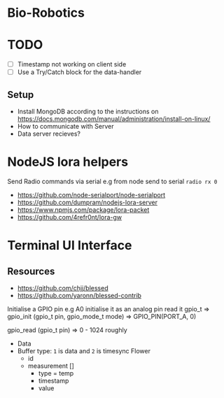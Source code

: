 # Bio-Robotics

# TODO
- [ ] Timestamp not working on client side
- [ ] Use a Try/Catch block for the data-handler

## Setup
* Install MongoDB according to the instructions on https://docs.mongodb.com/manual/administration/install-on-linux/ 
* How to communicate with Server
* Data server recieves?

# NodeJS lora helpers
Send Radio commands via serial e.g from node send to serial `radio rx 0`
* https://github.com/node-serialport/node-serialport
* https://github.com/dumpram/nodejs-lora-server
* https://www.npmjs.com/package/lora-packet
* https://github.com/4refr0nt/lora-gw

# Terminal UI Interface
## Resources 
* https://github.com/chjj/blessed
* https://github.com/yaronn/blessed-contrib 

Initialise a GPIO pin e.g A0
initialise it as an analog pin
read it
gpio_t => 	gpio_init (gpio_t pin, gpio_mode_t mode) => GPIO_PIN(PORT_A, 0)

gpio_read (gpio_t pin) => 0 - 1024 roughly


- Data
- Buffer type: `1` is data and `2` is timesync
Flower
    - id
    - measurement []
        - type = temp
        - timestamp
        - value